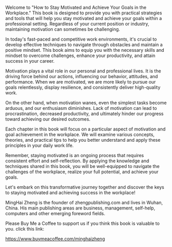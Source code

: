 
Welcome to "How to Stay Motivated and Achieve Your Goals in the Workplace." This book is designed to provide you with practical strategies and tools that will help you stay motivated and achieve your goals within a professional setting. Regardless of your current position or industry, maintaining motivation can sometimes be challenging.

In today's fast-paced and competitive work environments, it's crucial to develop effective techniques to navigate through obstacles and maintain a positive mindset. This book aims to equip you with the necessary skills and mindset to overcome challenges, enhance your productivity, and attain success in your career.

Motivation plays a vital role in our personal and professional lives. It is the driving force behind our actions, influencing our behavior, attitudes, and performance. When we are motivated, we are more likely to pursue our goals relentlessly, display resilience, and consistently deliver high-quality work.

On the other hand, when motivation wanes, even the simplest tasks become arduous, and our enthusiasm diminishes. Lack of motivation can lead to procrastination, decreased productivity, and ultimately hinder our progress toward achieving our desired outcomes.

Each chapter in this book will focus on a particular aspect of motivation and goal achievement in the workplace. We will examine various concepts, theories, and practical tips to help you better understand and apply these principles in your daily work life.

Remember, staying motivated is an ongoing process that requires consistent effort and self-reflection. By applying the knowledge and techniques shared in this book, you will be well-equipped to navigate the challenges of the workplace, realize your full potential, and achieve your goals.

Let's embark on this transformative journey together and discover the keys to staying motivated and achieving success in the workplace!

MingHai Zheng is the founder of zhengpublishing.com and lives in Wuhan, China. His main publishing areas are business, management, self-help, computers and other emerging foreword fields.

Please Buy Me a Coffee to support us if you think this book is valuable to you. click this link:

https://www.buymeacoffee.com/minghaizheng
